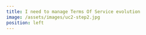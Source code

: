 ```yaml
---
title: I need to manage Terms Of Service evolution
image: /assets/images/uc2-step2.jpg
position: left
---
```


 
